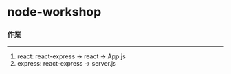 # node-workshop

### 作業

---

1. react: react-express -> react -> App.js
2. express: react-express -> server.js

